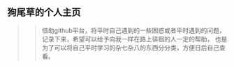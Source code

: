 ## 狗尾草的个人主页
>>借助github平台，将平时自己遇到的一些困惑或者平时遇到的问题，记录下来，希望可以给予向我一样在路上徘徊的人一定的帮助，
也是为了可以将自己平时学习的杂七杂八的东西分分类，方便日后自己查看。
